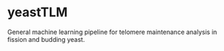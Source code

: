 # yeastTLM
General machine learning pipeline for telomere maintenance analysis in fission and budding yeast.
